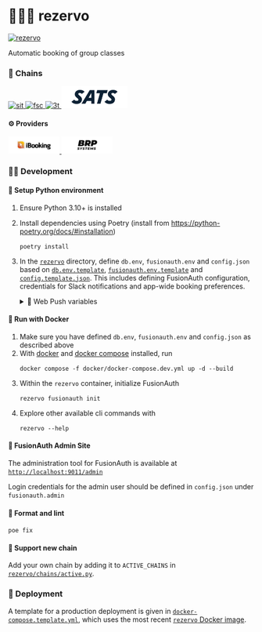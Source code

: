 # 🏋🏿‍♂️ rezervo

[![rezervo](https://img.shields.io/badge/ghcr.io-mathiazom%2Frezervo-blue?logo=docker)](https://github.com/users/mathiazom/packages/container/package/rezervo)

Automatic booking of group classes

### 🧩 Chains
<div class="image-link-container">
   <a href="https://www.sit.no">
      <img src="assets/badges/chains/sit.svg" alt="sit" height="45">
   </a>
   <a href="https://www.fsc.no">
      <img src="assets/badges/chains/fsc.svg" alt="fsc" height="45">
   </a>
   <a href="https://www.3t.no">
      <img src="assets/badges/chains/3t.svg" alt="3t" height="45">
   </a>
   <a href="https://www.sats.no">
      <img src="assets/badges/chains/sats.svg" alt="sats" height="45">
   </a>
</div>

#### ⚙️ Providers
<div class="image-link-container">
   <a href="https://www.ibooking.no">
      <img src="assets/badges/providers/ibooking.svg" alt="ibooking" height="35">
   </a>
   <a href="https://www.brpsystems.com">
      <img src="assets/badges/providers/brpsystems.svg" alt="brpsystems" height="35">
   </a>
</div>


### 🧑‍💻 Development

#### 🐍 Setup Python environment
1. Ensure Python 3.10+ is installed
2. Install dependencies using Poetry (install from https://python-poetry.org/docs/#installation)
    ```shell
    poetry install
    ```
3. In the [`rezervo`](rezervo) directory, define `db.env`, `fusionauth.env` and `config.json` based on [`db.env.template`](rezervo/db.env.template), [`fusionauth.env.template`](rezervo/fusionauth.env.template) and [`config.template.json`](rezervo/config.template.json). This includes defining FusionAuth configuration, credentials for Slack notifications and app-wide booking preferences.
   
   <details>
      <summary>📳 Web Push variables</summary>
   
      ##### Web Push variables
      Web push requires a VAPID key pair. This can be generated with the following command using `openssl`:
      ```shell
      openssl ecparam -name prime256v1 -genkey -noout -out vapid_keypair.pem
      ```
      The private key can then be encoded as base64 and added to the `config.json` file as `notifications.web_push.private_key`:
      ```shell
      openssl ec -in ./vapid_keypair.pem -outform DER|tail -c +8|head -c 32|base64|tr -d '=' |tr '/+' '_-' >> vapid_private.txt
      ```
      Similarly, the public key can be encoded as base64 and included in the client application receiving the notifications:
      ```shell
      openssl ec -in ./vapid_keypair.pem -pubout -outform DER|tail -c 65|base64|tr -d '=' |tr '/+' '_-'|tr -d '\n' >> vapid_public.txt
      ```
   </details>


#### 🐋 Run with Docker
1. Make sure you have defined `db.env`, `fusionauth.env` and `config.json` as described above
2. With [docker](https://docs.docker.com/get-docker/) and [docker compose](https://docs.docker.com/compose/) installed, run
    ```shell
    docker compose -f docker/docker-compose.dev.yml up -d --build
    ```
3. Within the `rezervo` container, initialize FusionAuth
    ```shell
    rezervo fusionauth init
    ```
4. Explore other available cli commands with
    ```shell
    rezervo --help
    ```
   
#### 🦹 FusionAuth Admin Site

The administration tool for FusionAuth is available at [`http://localhost:9011/admin`](http://localhost:9011/admin)

Login credentials for the admin user should be defined in `config.json` under `fusionauth.admin`

#### 🧹 Format and lint
```shell
poe fix
```

#### 🔌 Support new chain
Add your own chain by adding it to `ACTIVE_CHAINS` in [`rezervo/chains/active.py`](rezervo/chains/active.py).

### 🚀 Deployment
A template for a production deployment is given in [`docker-compose.template.yml`](docker/docker-compose.template.yml), which uses the most recent [`rezervo` Docker image](https://github.com/users/mathiazom/packages/container/package/rezervo).
